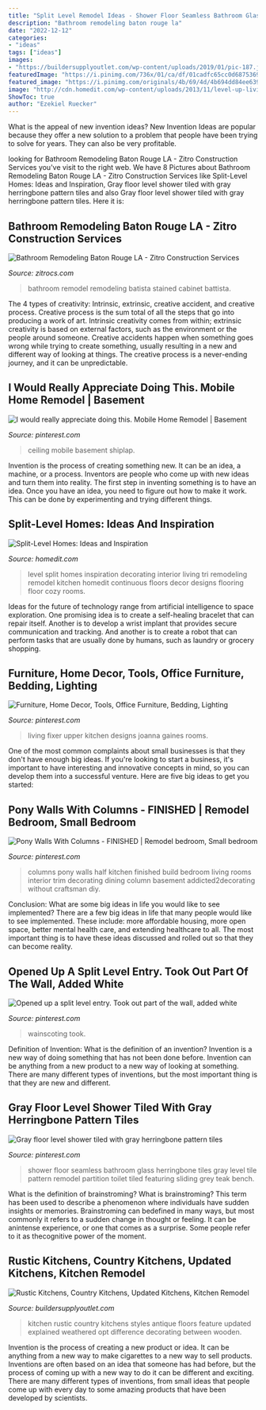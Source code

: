 ```yaml
---
title: "Split Level Remodel Ideas - Shower Floor Seamless Bathroom Glass Herringbone Tiles Gray Level Tile Pattern Remodel Partition Toilet Tiled Featuring Sliding Grey Teak Bench"
description: "Bathroom remodeling baton rouge la"
date: "2022-12-12"
categories:
- "ideas"
tags: ["ideas"]
images:
- "https://buildersupplyoutlet.com/wp-content/uploads/2019/01/pic-187.jpg"
featuredImage: "https://i.pinimg.com/736x/01/ca/df/01cadfc65cc0d6875369939d941fba72.jpg"
featured_image: "https://i.pinimg.com/originals/4b/69/4d/4b694dd84ee639996e7fd4e71e869c2b.jpg"
image: "http://cdn.homedit.com/wp-content/uploads/2013/11/level-up-living-room.jpg"
ShowToc: true
author: "Ezekiel Ruecker"
---
```



What is the appeal of new invention ideas?
New Invention Ideas are popular because they offer a new solution to a problem that people have been trying to solve for years. They can also be very profitable.

	

		
looking for Bathroom Remodeling Baton Rouge LA - Zitro Construction Services you've visit to the right web. We have 8 Pictures about Bathroom Remodeling Baton Rouge LA - Zitro Construction Services like Split-Level Homes: Ideas and Inspiration, Gray floor level shower tiled with gray herringbone pattern tiles and also Gray floor level shower tiled with gray herringbone pattern tiles. Here it is:
		
    
## Bathroom Remodeling Baton Rouge LA - Zitro Construction Services

<img loading=lazy src="http://www.zitrocs.com/wp-content/uploads/2016/11/bathroom-remodel-prairieville-battista-2015-3.jpg" onerror="this.onerror=null;this.src='https://tse2.mm.bing.net/th?id=OIP.iESmXzU7G3ku07s_UqJxOQDYEg&amp;pid=15.1';" alt="Bathroom Remodeling Baton Rouge LA - Zitro Construction Services">

_Source: zitrocs.com_

>bathroom remodel remodeling batista stained cabinet battista. 

	

The 4 types of creativity: Intrinsic, extrinsic, creative accident, and creative process.
Creative process is the sum total of all the steps that go into producing a work of art. Intrinsic creativity comes from within; extrinsic creativity is based on external factors, such as the environment or the people around someone. Creative accidents happen when something goes wrong while trying to create something, usually resulting in a new and different way of looking at things. The creative process is a never-ending journey, and it can be unpredictable.

    
## I Would Really Appreciate Doing This. Mobile Home Remodel | Basement

<img loading=lazy src="https://i.pinimg.com/736x/01/ca/df/01cadfc65cc0d6875369939d941fba72.jpg" onerror="this.onerror=null;this.src='https://tse4.mm.bing.net/th?id=OIP.RO4Nle_1McPUtrXJCA-FnQHaJ3&amp;pid=15.1';" alt="I would really appreciate doing this. Mobile Home Remodel | Basement">

_Source: pinterest.com_

>ceiling mobile basement shiplap. 

	

Invention is the process of creating something new. It can be an idea, a machine, or a process. Inventors are people who come up with new ideas and turn them into reality. The first step in inventing something is to have an idea. Once you have an idea, you need to figure out how to make it work. This can be done by experimenting and trying different things.

    
## Split-Level Homes: Ideas And Inspiration

<img loading=lazy src="http://cdn.homedit.com/wp-content/uploads/2013/11/level-up-living-room.jpg" onerror="this.onerror=null;this.src='https://tse2.mm.bing.net/th?id=OIP.RBIoX0k9DMY461Fgt9MCWQHaF1&amp;pid=15.1';" alt="Split-Level Homes: Ideas and Inspiration">

_Source: homedit.com_

>level split homes inspiration decorating interior living tri remodeling remodel kitchen homedit continuous floors decor designs flooring floor cozy rooms. 

	

Ideas for the future of technology range from artificial intelligence to space exploration. One promising idea is to create a self-healing bracelet that can repair itself. Another is to develop a wrist implant that provides secure communication and tracking. And another is to create a robot that can perform tasks that are usually done by humans, such as laundry or grocery shopping.

    
## Furniture, Home Decor, Tools, Office Furniture, Bedding, Lighting

<img loading=lazy src="https://i.pinimg.com/originals/4b/69/4d/4b694dd84ee639996e7fd4e71e869c2b.jpg" onerror="this.onerror=null;this.src='https://tse4.mm.bing.net/th?id=OIP.Ntyk8_-3xZv9M1haVKs7MwHaJ4&amp;pid=15.1';" alt="Furniture, Home Decor, Tools, Office Furniture, Bedding, Lighting">

_Source: pinterest.com_

>living fixer upper kitchen designs joanna gaines rooms. 

	

One of the most common complaints about small businesses is that they don't have enough big ideas. If you're looking to start a business, it's important to have interesting and innovative concepts in mind, so you can develop them into a successful venture. Here are five big ideas to get you started: 

    
## Pony Walls With Columns - FINISHED | Remodel Bedroom, Small Bedroom

<img loading=lazy src="https://i.pinimg.com/736x/a3/44/59/a3445955685399c14fad999162699f02--baseboard-ideas-pony-wall.jpg" onerror="this.onerror=null;this.src='https://tse4.mm.bing.net/th?id=OIP.Aqj11OxNIJwrCC8cAO1xdwHaLH&amp;pid=15.1';" alt="Pony Walls With Columns - FINISHED | Remodel bedroom, Small bedroom">

_Source: pinterest.com_

>columns pony walls half kitchen finished build bedroom living rooms interior trim decorating dining column basement addicted2decorating without craftsman diy. 

	

Conclusion: What are some big ideas in life you would like to see implemented?
There are a few big ideas in life that many people would like to see implemented. These include: more affordable housing, more open space, better mental health care, and extending healthcare to all. The most important thing is to have these ideas discussed and rolled out so that they can become reality.

    
## Opened Up A Split Level Entry. Took Out Part Of The Wall, Added White

<img loading=lazy src="https://i.pinimg.com/736x/c3/e8/8b/c3e88ba8a856209ae0e6be198f39a9a6.jpg" onerror="this.onerror=null;this.src='https://tse4.mm.bing.net/th?id=OIP.XZriUW-hPfIl6R5l1lqFGgHaJ3&amp;pid=15.1';" alt="Opened up a split level entry. Took out part of the wall, added white">

_Source: pinterest.com_

>wainscoting took. 

	

Definition of Invention: What is the definition of an invention?
Invention is a new way of doing something that has not been done before. Invention can be anything from a new product to a new way of looking at something. There are many different types of inventions, but the most important thing is that they are new and different.

    
## Gray Floor Level Shower Tiled With Gray Herringbone Pattern Tiles

<img loading=lazy src="https://i.pinimg.com/736x/d4/61/30/d46130ce4cee0116eaa818f52b9683f1.jpg" onerror="this.onerror=null;this.src='https://tse4.mm.bing.net/th?id=OIP.soXCLo4k7y1p4_gbxONrrAHaHC&amp;pid=15.1';" alt="Gray floor level shower tiled with gray herringbone pattern tiles">

_Source: pinterest.com_

>shower floor seamless bathroom glass herringbone tiles gray level tile pattern remodel partition toilet tiled featuring sliding grey teak bench. 

	

What is the definition of brainstroming?
What is brainstroming? This term has been used to describe a phenomenon where individuals have sudden insights or memories. Brainstroming can bedefined in many ways, but most commonly it refers to a sudden change in thought or feeling. It can be anintense experience, or one that comes as a surprise. Some people refer to it as thecognitive power of the moment.

    
## Rustic Kitchens, Country Kitchens, Updated Kitchens, Kitchen Remodel

<img loading=lazy src="https://buildersupplyoutlet.com/wp-content/uploads/2019/01/pic-187.jpg" onerror="this.onerror=null;this.src='https://tse1.mm.bing.net/th?id=OIP.3FWXc7ZRDRunMyJ5YUVo3QHaE8&amp;pid=15.1';" alt="Rustic Kitchens, Country Kitchens, Updated Kitchens, Kitchen Remodel">

_Source: buildersupplyoutlet.com_

>kitchen rustic country kitchens styles antique floors feature updated explained weathered opt difference decorating between wooden. 

	

Invention is the process of creating a new product or idea. It can be anything from a new way to make cigarettes to a new way to sell products. Inventions are often based on an idea that someone has had before, but the process of coming up with a new way to do it can be different and exciting. There are many different types of inventions, from small ideas that people come up with every day to some amazing products that have been developed by scientists.

